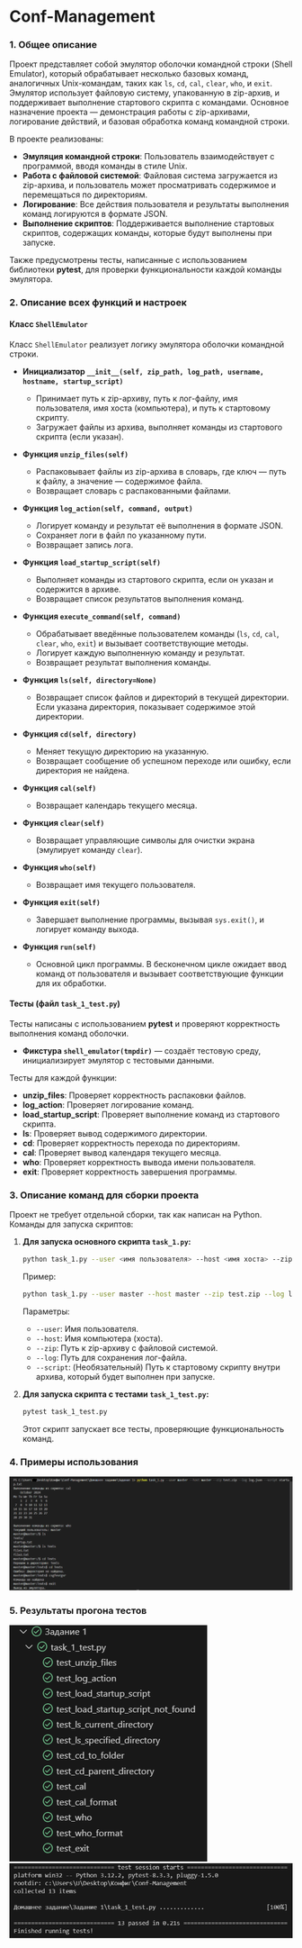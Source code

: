 # Conf-Management

### 1. **Общее описание**

Проект представляет собой эмулятор оболочки командной строки (Shell Emulator), который обрабатывает несколько базовых команд, аналогичных Unix-командам, таких как `ls`, `cd`, `cal`, `clear`, `who`, и `exit`. Эмулятор использует файловую систему, упакованную в zip-архив, и поддерживает выполнение стартового скрипта с командами. Основное назначение проекта — демонстрация работы с zip-архивами, логирование действий, и базовая обработка команд командной строки.

В проекте реализованы:

- **Эмуляция командной строки**: Пользователь взаимодействует с программой, вводя команды в стиле Unix.
- **Работа с файловой системой**: Файловая система загружается из zip-архива, и пользователь может просматривать содержимое и перемещаться по директориям.
- **Логирование**: Все действия пользователя и результаты выполнения команд логируются в формате JSON.
- **Выполнение скриптов**: Поддерживается выполнение стартовых скриптов, содержащих команды, которые будут выполнены при запуске.

Также предусмотрены тесты, написанные с использованием библиотеки **pytest**, для проверки функциональности каждой команды эмулятора.

### 2. **Описание всех функций и настроек**

#### Класс `ShellEmulator`
Класс `ShellEmulator` реализует логику эмулятора оболочки командной строки.

- **Инициализатор `__init__(self, zip_path, log_path, username, hostname, startup_script)`**
  - Принимает путь к zip-архиву, путь к лог-файлу, имя пользователя, имя хоста (компьютера), и путь к стартовому скрипту.
  - Загружает файлы из архива, выполняет команды из стартового скрипта (если указан).

- **Функция `unzip_files(self)`**
  - Распаковывает файлы из zip-архива в словарь, где ключ — путь к файлу, а значение — содержимое файла.
  - Возвращает словарь с распакованными файлами.

- **Функция `log_action(self, command, output)`**
  - Логирует команду и результат её выполнения в формате JSON.
  - Сохраняет логи в файл по указанному пути.
  - Возвращает запись лога.

- **Функция `load_startup_script(self)`**
  - Выполняет команды из стартового скрипта, если он указан и содержится в архиве.
  - Возвращает список результатов выполнения команд.

- **Функция `execute_command(self, command)`**
  - Обрабатывает введённые пользователем команды (`ls`, `cd`, `cal`, `clear`, `who`, `exit`) и вызывает соответствующие методы.
  - Логирует каждую выполненную команду и результат.
  - Возвращает результат выполнения команды.

- **Функция `ls(self, directory=None)`**
  - Возвращает список файлов и директорий в текущей директории. Если указана директория, показывает содержимое этой директории.

- **Функция `cd(self, directory)`**
  - Меняет текущую директорию на указанную.
  - Возвращает сообщение об успешном переходе или ошибку, если директория не найдена.

- **Функция `cal(self)`**
  - Возвращает календарь текущего месяца.

- **Функция `clear(self)`**
  - Возвращает управляющие символы для очистки экрана (эмулирует команду `clear`).

- **Функция `who(self)`**
  - Возвращает имя текущего пользователя.

- **Функция `exit(self)`**
  - Завершает выполнение программы, вызывая `sys.exit()`, и логирует команду выхода.

- **Функция `run(self)`**
  - Основной цикл программы. В бесконечном цикле ожидает ввод команд от пользователя и вызывает соответствующие функции для их обработки.

#### Тесты (файл `task_1_test.py`)
Тесты написаны с использованием **pytest** и проверяют корректность выполнения команд оболочки.

- **Фикстура `shell_emulator(tmpdir)`** — создаёт тестовую среду, инициализирует эмулятор с тестовыми данными.
  
Тесты для каждой функции:
- **unzip_files**: Проверяет корректность распаковки файлов.
- **log_action**: Проверяет логирование команд.
- **load_startup_script**: Проверяет выполнение команд из стартового скрипта.
- **ls**: Проверяет вывод содержимого директории.
- **cd**: Проверяет корректность перехода по директориям.
- **cal**: Проверяет вывод календаря текущего месяца.
- **who**: Проверяет корректность вывода имени пользователя.
- **exit**: Проверяет корректность завершения программы.

### 3. **Описание команд для сборки проекта**

Проект не требует отдельной сборки, так как написан на Python. Команды для запуска скриптов:

1. **Для запуска основного скрипта `task_1.py`:**
   ```bash
   python task_1.py --user <имя пользователя> --host <имя хоста> --zip <путь к zip-архиву> --log <путь к лог-файлу> [--script <путь к стартовому скрипту>]
   ```
   Пример:
   ```bash
   python task_1.py --user master --host master --zip test.zip --log log.json --script startup.txt
   ```
   Параметры:
   - `--user`: Имя пользователя.
   - `--host`: Имя компьютера (хоста).
   - `--zip`: Путь к zip-архиву с файловой системой.
   - `--log`: Путь для сохранения лог-файла.
   - `--script`: (Необязательный) Путь к стартовому скрипту внутри архива, который будет выполнен при запуске.

2. **Для запуска скрипта с тестами `task_1_test.py`:**
   ```bash
   pytest task_1_test.py
   ```
   Этот скрипт запускает все тесты, проверяющие функциональность команд.

### 4. **Примеры использования**
![Пример](./Домашнее%20задание/Задание%201/cf-hw1_1.png)

### 5. **Результаты прогона тестов**
![Тесты_1](./Домашнее%20задание/Задание%201/cf-hw1_2.png)
![Тесты_2](./Домашнее%20задание/Задание%201/cf-hw1_3.png)